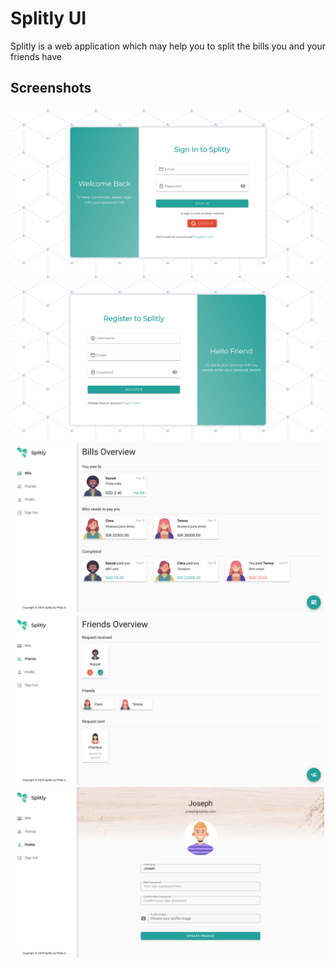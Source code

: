 # Splitly UI

Splitly is a web application which may help you to split the bills you and your friends have

## Screenshots
<p align="center">
	<img src="screenshots/sign_in.png" width="500">
	<img src="screenshots/register.png" width="500">
	<img src="screenshots/bills.png" width="500">
	<img src="screenshots/friends.png" width="500">
	<img src="screenshots/profile.png" width="500">
</p>
